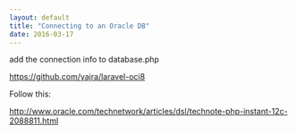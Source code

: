 ```yaml
---
layout: default
title: "Connecting to an Oracle DB"
date: 2016-03-17
---
```


 add the connection info to database.php

https://github.com/yajra/laravel-oci8



Follow this:

http://www.oracle.com/technetwork/articles/dsl/technote-php-instant-12c-2088811.html

